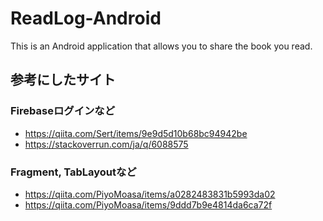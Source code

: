 # ReadLog-Android
This is an Android application that allows you to share the book you read.

## 参考にしたサイト
### Firebaseログインなど
- https://qiita.com/Sert/items/9e9d5d10b68bc94942be
- https://stackoverrun.com/ja/q/6088575

### Fragment, TabLayoutなど
- https://qiita.com/PiyoMoasa/items/a0282483831b5993da02
- https://qiita.com/PiyoMoasa/items/9ddd7b9e4814da6ca72f
